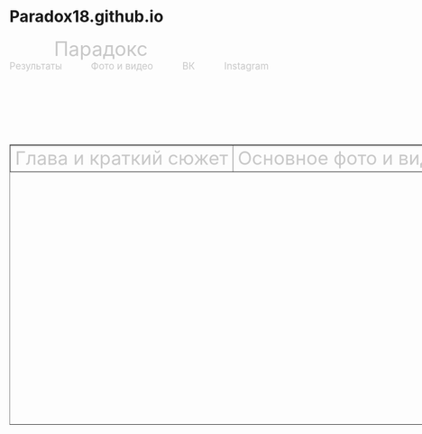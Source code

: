 # Paradox18.github.io
<html>
<head>
<meta http-equiv="Content-Type" content="text/html; charset=utf-8" />
<title>Порадокс</title>
<style type="text/css">
body {
}
</style>
</head>
<body style="background-image: url(wallpaper2you_410841.jpg);">
<p style="text-align: left;"><big style="color: rgb(200, 200, 200);"><big><big><big><big><small>&nbsp;&nbsp;&nbsp;&nbsp;&nbsp;&nbsp;&nbsp;<span
style="font-family: Microsoft Sans Serif;">&nbsp;&nbsp; </span></small>Парадокс</big></big></big></big></big>&nbsp;&nbsp;&nbsp;<span
style="font-family: Elephant;">&nbsp;&nbsp;</span>&nbsp;&nbsp;&nbsp;&nbsp;&nbsp;
&nbsp; &nbsp; &nbsp; &nbsp; &nbsp; &nbsp; &nbsp; &nbsp; &nbsp; &nbsp;
&nbsp;&nbsp;<big><span style="color: rgb(200, 200, 200);">&nbsp;&nbsp;&nbsp;&nbsp;&nbsp;&nbsp;&nbsp;&nbsp;&nbsp;&nbsp;&nbsp;&nbsp;&nbsp;&nbsp;&nbsp;&nbsp;&nbsp;&nbsp;&nbsp;&nbsp;&nbsp;
Результаты</span><small>&nbsp; </small></big>&nbsp; &nbsp; &nbsp;
&nbsp; &nbsp;&nbsp; <big><span style="color: rgb(200, 200, 200);">Фото
и видео&nbsp; &nbsp; &nbsp; &nbsp; &nbsp;&nbsp; ВК &nbsp; &nbsp; &nbsp;
&nbsp; &nbsp; Instagram&nbsp; &nbsp; &nbsp; &nbsp; &nbsp;&nbsp; &nbsp;</span></big>
&nbsp; &nbsp; &nbsp; &nbsp; &nbsp;&nbsp; &nbsp; &nbsp; &nbsp; &nbsp;
&nbsp; &nbsp; &nbsp; &nbsp; &nbsp; &nbsp; &nbsp; &nbsp; &nbsp; &nbsp;
&nbsp; &nbsp; &nbsp; &nbsp; &nbsp; &nbsp; &nbsp; &nbsp;&nbsp; <br>
</p>
<p style="text-align: left;"><br>
</p>
<p style="text-align: left;">&nbsp; &nbsp; &nbsp; &nbsp; &nbsp; &nbsp;
&nbsp; &nbsp; &nbsp; &nbsp; &nbsp; &nbsp; &nbsp; &nbsp; &nbsp;
&nbsp;&nbsp;&nbsp;</p>
&nbsp;&nbsp;&nbsp;&nbsp;&nbsp;&nbsp;&nbsp;&nbsp;&nbsp;&nbsp;&nbsp;&nbsp;&nbsp;&nbsp;&nbsp;&nbsp;&nbsp;&nbsp;&nbsp;&nbsp;&nbsp;&nbsp;&nbsp;&nbsp;
<br>
<table style="text-align: left; width: 1594px; height: 497px;"
border="1" cellpadding="2" cellspacing="2">
<tbody>
<tr>
<td style="vertical-align: top; text-align: center;"><big><big><big><big><span
style="color: rgb(200, 200, 200);">Глава и краткий сюжет</span></big></big></big></big><br>
</td>
<td style="vertical-align: top; text-align: center;"><big><big><big><big><span
style="color: rgb(200, 200, 200);">Основное фото и видео</span></big></big></big></big><br>
</td>
</tr>
</tbody>
</table>
<p style="text-align: left;">&nbsp;&nbsp;&nbsp;&nbsp;&nbsp;&nbsp;&nbsp;&nbsp;&nbsp;&nbsp;&nbsp;&nbsp;&nbsp;&nbsp;&nbsp;&nbsp;&nbsp;&nbsp;&nbsp;
<br>
</p>
</body>
</html>
